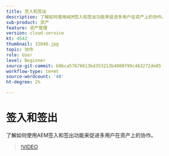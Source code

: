 ```yaml
---
title: 签入和签出
description: 了解如何使用AEM签入和签出功能来促进多用户在资产上的协作。
sub-product: 资产
feature: 资产管理
version: cloud-service
kt: 4542
thumbnail: 32048.jpg
topic: 协作
role: User
level: Beginner
source-git-commit: b0bca57676813bd353213b4808f99c463272de85
workflow-type: tm+mt
source-wordcount: '48'
ht-degree: 2%

---
```



# 签入和签出

了解如何使用AEM签入和签出功能来促进多用户在资产上的协作。

>[!VIDEO](https://video.tv.adobe.com/v/32048/?quality=12&learn=on&hidetitle=true)


